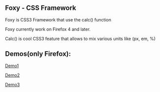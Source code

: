Foxy - CSS Framework
-----

Foxy is CSS3 Framework that use the calc() function

Foxy currently work on Firefox 4 and later.

Calc() is cool CSS3 feature that allows  to mix various units like (px, em, %)



Demos(only Firefox):
---------------------
[Demo1](http://dl.dropbox.com/u/2111778/Foxy-CSS-Framework/calc.html)

[Demo2](http://dl.dropbox.com/u/2111778/Foxy-CSS-Framework/calc1.html)

[Demo3](http://dl.dropbox.com/u/2111778/Foxy-CSS-Framework/calc2.html)
